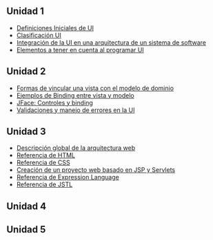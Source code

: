 Unidad 1
--------

-   [Definiciones Iniciales de UI](definiciones-iniciales-de-ui.md)
-   [Clasificación UI](clasificacion-ui.md)
-   [Integración de la UI en una arquitectura de un sistema de software](integracion-de-la-ui-en-una-arquitectura-de-un-sistema-de-software.md)
-   [Elementos a tener en cuenta al programar UI](elementos-a-tener-en-cuenta-al-programar-ui.md)

Unidad 2
--------

-   [Formas de vincular una vista con el modelo de dominio](formas-de-vincular-una-vista-con-el-modelo-de-dominio.md)
-   [Ejemplos de Binding entre vista y modelo](ejemplos-de-binding-entre-vista-y-modelo.md)
-   [JFace: Controles y binding](jface--controles-y-binding.md)
-   [Validaciones y manejo de errores en la UI](validaciones-y-manejo-de-errores-en-la-ui.md)

Unidad 3
--------

-   [Descripción global de la arquitectura web](descripcion-global-de-la-arquitectura-web.md)
-   [Referencia de HTML](html.md)
-   [Referencia de CSS](css.md)
-   [Creación de un proyecto web basado en JSP y Servlets](creacion-de-un-proyecto-web-basado-en-jsp-y-servlets.md)
-   [Referencia de Expression Language](referencia-de-expression-language.md)
-   [Referencia de JSTL](referencia-de-jstl.md)

Unidad 4
--------

Unidad 5
--------
